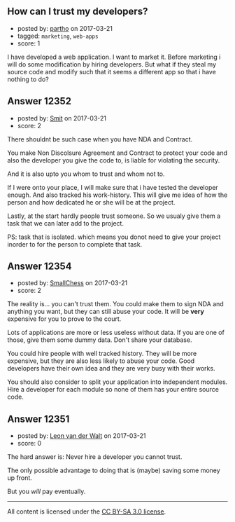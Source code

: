 ## How can I trust my developers?

- posted by: [partho](https://stackexchange.com/users/5058446/partho) on 2017-03-21
- tagged: `marketing`, `web-apps`
- score: 1

I have developed  a web application. I want to market it. Before marketing i will do some modification by hiring developers. But what if they steal my source code and modify such that it seems a different app so that i have nothing to do?


## Answer 12352

- posted by: [Smit](https://stackexchange.com/users/7665731/smit) on 2017-03-21
- score: 2

There shouldnt be such case when you have NDA and Contract.

You make Non Discolsure Agreement and Contract to protect your code and also the developer you give the code to, is liable for violating the security.

And it is also upto you whom to trust and whom not to.

If I were onto your place, I will make sure that i have tested the developer enough. And also tracked his work-history. This will give me idea of how the person and how dedicated he or she will be at the project.

Lastly, at the start hardly people trust someone. So we usualy give them a task that we can later add to the project.

PS: task that is isolated. which means you donot need to give your project inorder to for the person to complete that task.


## Answer 12354

- posted by: [SmallChess](https://stackexchange.com/users/124226/smallchess) on 2017-03-21
- score: 2

The reality is... you can't trust them. You could make them to sign NDA and anything you want, but they can still abuse your code. It will be **very** expensive for you to prove to the court.

Lots of applications are more or less useless without data. If you are one of those, give them some dummy data. Don't share your database.

You could hire people with well tracked history. They will be more expensive, but they are also less likely to abuse your code. Good developers have their own idea and they are very busy with their works.

You should also consider to split your application into independent modules. Hire a developer for each module so none of them has your entire source code.


## Answer 12351

- posted by: [Leon van der Walt](https://stackexchange.com/users/18817/leon-van-der-walt) on 2017-03-21
- score: 0

The hard answer is: Never hire a developer you cannot trust.

The only possible advantage to doing that is (maybe) saving some money up front.

But you *will* pay eventually.



---

All content is licensed under the [CC BY-SA 3.0 license](https://creativecommons.org/licenses/by-sa/3.0/).
